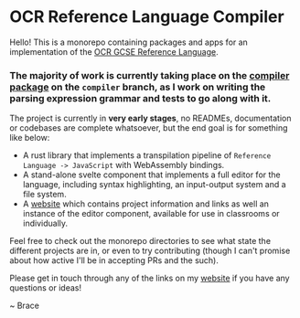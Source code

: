 # OCR Reference Language Compiler

Hello! This is a monorepo containing packages and apps for an implementation of the [OCR GCSE Reference Language](https://www.ocr.org.uk/Images/558027-specification-gcse-computer-science-j277.pdf#page=27).

### The majority of work is currently taking place on the [compiler package](https://github.com/DoctorBracewell/ocr-compiler/tree/compiler/packages/compiler) on the `compiler` branch, as I work on writing the parsing expression grammar and tests to go along with it.

The project is currently in **very early stages**, no READMEs, documentation or codebases are complete whatsoever, but the end goal is for something like below:

- A rust library that implements a transpilation pipeline of `Reference Language -> JavaScript` with WebAssembly bindings.
- A stand-alone svelte component that implements a full editor for the language, including syntax highlighting, an input-output system and a file system.
- A [website](https://brace.dev/ocr-compiler) which contains project information and links as well an instance of the editor component, available for use in classrooms or individually.

Feel free to check out the monorepo directories to see what state the different projects are in, or even to try contributing (though I can't promise about how active I'll be in accepting PRs and the such).

Please get in touch through any of the links on my [website](https://brace.dev/) if you have any questions or ideas!

~ Brace
